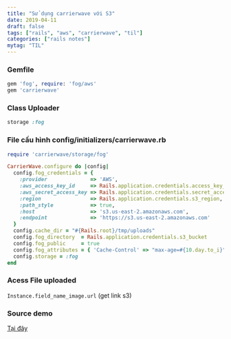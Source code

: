 ```yaml
---
title: "Sử dụng carrierwave với S3"
date: 2019-04-11
draft: false
tags: ["rails", "aws", "carrierwave", "til"]
categories: ["rails notes"]
mytag: "TIL"
---
```


### Gemfile

```ruby
gem 'fog', require: 'fog/aws'
gem 'carrierwave'
```
### Class Uploader

```ruby
storage :fog
```

### File cấu hình config/initializers/carrierwave.rb

```ruby
require 'carrierwave/storage/fog'

CarrierWave.configure do |config|
  config.fog_credentials = {
    :provider              => 'AWS',
    :aws_access_key_id     => Rails.application.credentials.access_key_id,
    :aws_secret_access_key => Rails.application.credentials.secret_access_key,
    :region                => Rails.application.credentials.s3_region,
    :path_style            => true,
    :host                  => 's3.us-east-2.amazonaws.com',
    :endpoint              => 'https://s3.us-east-2.amazonaws.com'
  }
  config.cache_dir = "#{Rails.root}/tmp/uploads"
  config.fog_directory  = Rails.application.credentials.s3_bucket
  config.fog_public     = true
  config.fog_attributes = { 'Cache-Control' => "max-age=#{10.day.to_i}" }
  config.storage = :fog
end
```

### Acess File uploaded

`Instance.field_name_image.url` (get link s3)

### Source demo

[Tại đây](https://github.com/hdchinh/s3_carrierwave)
